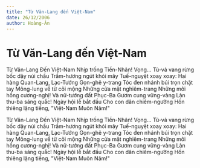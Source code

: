 ```yaml
---
title: "Từ Văn-Lang đến Việt-Nam"
date: 26/12/2006
author: Hoàng-Ân
---
```


# Từ Văn-Lang đến Việt-Nam

Từ Văn-Lang Đến Việt-Nam
Nhịp trống Tiền-Nhân! Vọng...
Tù-và vang rừng bốc dậy núi chầu
Trầm-hương ngút khói mây
Tuế-nguyệt xoay xoay:
Hai hàng Quan-Lang, Lạc-Tướng
Gọn-ghẽ y-trang
Tóc đen nhánh búi trọn chặt tay
Mông-lung về từ cõi mộng
Những cửa mặt nghiêm-trang
Những môi hồng cương-nghị!
Và nữ-tướng đất Phục-Ba
Gươm cung vững-vàng
Làn thu-ba sáng quắc!
Ngày hội lễ bắt đầu
Cho con dân chiêm-ngưỡng
Hồn thiêng lặng tiếng,
"Việt-Nam Muôn Năm!"

Từ Văn-Lang Đến Việt-Nam
Nhịp trống Tiền-Nhân! Vọng...
Tù-và vang rừng bốc dậy núi chầu
Trầm-hương ngút khói mây
Tuế-nguyệt xoay xoay:
Hai hàng Quan-Lang, Lạc-Tướng
Gọn-ghẽ y-trang
Tóc đen nhánh búi trọn chặt tay
Mông-lung về từ cõi mộng
Những cửa mặt nghiêm-trang
Những môi hồng cương-nghị!
Và nữ-tướng đất Phục-Ba
Gươm cung vững-vàng
Làn thu-ba sáng quắc!
Ngày hội lễ bắt đầu
Cho con dân chiêm-ngưỡng
Hồn thiêng lặng tiếng,
"Việt-Nam Muôn Năm!"
